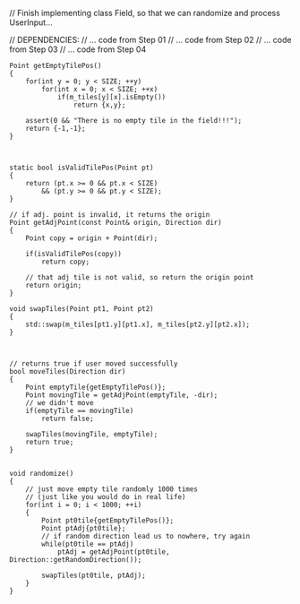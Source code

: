 // Finish implementing class Field, so that we can randomize and process UserInput...

// DEPENDENCIES:
// ... code from Step 01
// ... code from Step 02
// ... code from Step 03
// ... code from Step 04

    Point getEmptyTilePos()
    {
        for(int y = 0; y < SIZE; ++y)
            for(int x = 0; x < SIZE; ++x)
                if(m_tiles[y][x].isEmpty())
                    return {x,y};

        assert(0 && "There is no empty tile in the field!!!");
        return {-1,-1};
    }



    static bool isValidTilePos(Point pt)
    {
        return (pt.x >= 0 && pt.x < SIZE)
            && (pt.y >= 0 && pt.y < SIZE);
    }

    // if adj. point is invalid, it returns the origin
    Point getAdjPoint(const Point& origin, Direction dir)
    {
        Point copy = origin + Point(dir);

        if(isValidTilePos(copy))
            return copy;

        // that adj tile is not valid, so return the origin point
        return origin;
    }

    void swapTiles(Point pt1, Point pt2)
    {
        std::swap(m_tiles[pt1.y][pt1.x], m_tiles[pt2.y][pt2.x]);
    }



    // returns true if user moved successfully
    bool moveTiles(Direction dir)
    {
        Point emptyTile{getEmptyTilePos()};
        Point movingTile = getAdjPoint(emptyTile, -dir);
        // we didn't move
        if(emptyTile == movingTile)
            return false;

        swapTiles(movingTile, emptyTile);
        return true;
    }


    void randomize()
    {
        // just move empty tile randomly 1000 times
        // (just like you would do in real life)
        for(int i = 0; i < 1000; ++i)
        {
            Point pt0tile{getEmptyTilePos()};
            Point ptAdj{pt0tile};
            // if random direction lead us to nowhere, try again
            while(pt0tile == ptAdj)
                ptAdj = getAdjPoint(pt0tile, Direction::getRandomDirection());

            swapTiles(pt0tile, ptAdj);
        }
    }